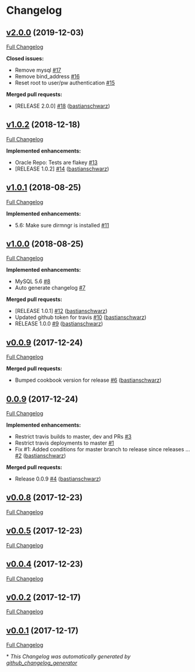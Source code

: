 # Changelog

## [v2.0.0](https://github.com/codenamephp/chef.cookbook.mysql/tree/v2.0.0) (2019-12-03)

[Full Changelog](https://github.com/codenamephp/chef.cookbook.mysql/compare/v1.0.2...v2.0.0)

**Closed issues:**

- Remove mysql [\#17](https://github.com/codenamephp/chef.cookbook.mysql/issues/17)
- Remove bind\_address [\#16](https://github.com/codenamephp/chef.cookbook.mysql/issues/16)
- Reset root to user/pw authentication [\#15](https://github.com/codenamephp/chef.cookbook.mysql/issues/15)

**Merged pull requests:**

- \[RELEASE 2.0.0\] [\#18](https://github.com/codenamephp/chef.cookbook.mysql/pull/18) ([bastianschwarz](https://github.com/bastianschwarz))

## [v1.0.2](https://github.com/codenamephp/chef.cookbook.mysql/tree/v1.0.2) (2018-12-18)

[Full Changelog](https://github.com/codenamephp/chef.cookbook.mysql/compare/v1.0.1...v1.0.2)

**Implemented enhancements:**

- Oracle Repo: Tests are flakey [\#13](https://github.com/codenamephp/chef.cookbook.mysql/issues/13)
- \[RELEASE 1.0.2\] [\#14](https://github.com/codenamephp/chef.cookbook.mysql/pull/14) ([bastianschwarz](https://github.com/bastianschwarz))

## [v1.0.1](https://github.com/codenamephp/chef.cookbook.mysql/tree/v1.0.1) (2018-08-25)

[Full Changelog](https://github.com/codenamephp/chef.cookbook.mysql/compare/v1.0.0...v1.0.1)

**Implemented enhancements:**

- 5.6: Make sure dirmngr is installed [\#11](https://github.com/codenamephp/chef.cookbook.mysql/issues/11)

## [v1.0.0](https://github.com/codenamephp/chef.cookbook.mysql/tree/v1.0.0) (2018-08-25)

[Full Changelog](https://github.com/codenamephp/chef.cookbook.mysql/compare/v0.0.9...v1.0.0)

**Implemented enhancements:**

- MySQL 5.6 [\#8](https://github.com/codenamephp/chef.cookbook.mysql/issues/8)
- Auto generate changelog [\#7](https://github.com/codenamephp/chef.cookbook.mysql/issues/7)

**Merged pull requests:**

- \[RELEASE 1.0.1\] [\#12](https://github.com/codenamephp/chef.cookbook.mysql/pull/12) ([bastianschwarz](https://github.com/bastianschwarz))
- Updated github token for travis [\#10](https://github.com/codenamephp/chef.cookbook.mysql/pull/10) ([bastianschwarz](https://github.com/bastianschwarz))
- RELEASE 1.0.0 [\#9](https://github.com/codenamephp/chef.cookbook.mysql/pull/9) ([bastianschwarz](https://github.com/bastianschwarz))

## [v0.0.9](https://github.com/codenamephp/chef.cookbook.mysql/tree/v0.0.9) (2017-12-24)

[Full Changelog](https://github.com/codenamephp/chef.cookbook.mysql/compare/0.0.9...v0.0.9)

**Merged pull requests:**

- Bumped cookbook version for release [\#6](https://github.com/codenamephp/chef.cookbook.mysql/pull/6) ([bastianschwarz](https://github.com/bastianschwarz))

## [0.0.9](https://github.com/codenamephp/chef.cookbook.mysql/tree/0.0.9) (2017-12-24)

[Full Changelog](https://github.com/codenamephp/chef.cookbook.mysql/compare/v0.0.8...0.0.9)

**Implemented enhancements:**

- Restrict travis builds to master, dev and PRs [\#3](https://github.com/codenamephp/chef.cookbook.mysql/issues/3)
- Restrict travis deployments to master [\#1](https://github.com/codenamephp/chef.cookbook.mysql/issues/1)
- Fix \#1: Added conditions for master branch to release since releases … [\#2](https://github.com/codenamephp/chef.cookbook.mysql/pull/2) ([bastianschwarz](https://github.com/bastianschwarz))

**Merged pull requests:**

- Release 0.0.9 [\#4](https://github.com/codenamephp/chef.cookbook.mysql/pull/4) ([bastianschwarz](https://github.com/bastianschwarz))

## [v0.0.8](https://github.com/codenamephp/chef.cookbook.mysql/tree/v0.0.8) (2017-12-23)

[Full Changelog](https://github.com/codenamephp/chef.cookbook.mysql/compare/v0.0.5...v0.0.8)

## [v0.0.5](https://github.com/codenamephp/chef.cookbook.mysql/tree/v0.0.5) (2017-12-23)

[Full Changelog](https://github.com/codenamephp/chef.cookbook.mysql/compare/v0.0.4...v0.0.5)

## [v0.0.4](https://github.com/codenamephp/chef.cookbook.mysql/tree/v0.0.4) (2017-12-23)

[Full Changelog](https://github.com/codenamephp/chef.cookbook.mysql/compare/v0.0.2...v0.0.4)

## [v0.0.2](https://github.com/codenamephp/chef.cookbook.mysql/tree/v0.0.2) (2017-12-17)

[Full Changelog](https://github.com/codenamephp/chef.cookbook.mysql/compare/v0.0.1...v0.0.2)

## [v0.0.1](https://github.com/codenamephp/chef.cookbook.mysql/tree/v0.0.1) (2017-12-17)

[Full Changelog](https://github.com/codenamephp/chef.cookbook.mysql/compare/6777b8967eac219f0e4fbdb389efa1e119edb029...v0.0.1)



\* *This Changelog was automatically generated by [github_changelog_generator](https://github.com/github-changelog-generator/github-changelog-generator)*
